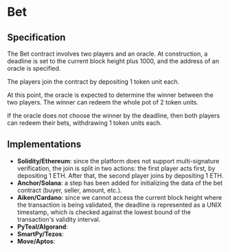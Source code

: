 # Bet

## Specification

The Bet contract involves two players and an oracle. 
At construction, a deadline is set to the current block height plus 1000, and the address of an oracle is specified.

The players join the contract by depositing 1 token unit each.

At this point, the oracle is expected to determine the winner between the two players.
The winner can redeem the whole pot of 2 token units.

If the oracle does not choose the winner by the deadline,
then both players can redeem their bets, withdrawing 1 token units each.

## Implementations

- **Solidity/Ethereum**: since the platform does not support multi-signature verification, the join is split in two actions: 
the first player acts first, by depositing 1 ETH. After that, the second player joins by depositing 1 ETH.
- **Anchor/Solana**: a step has been added for initializing the data of the bet contract (buyer, seller, amount, etc.).
- **Aiken/Cardano**: since we cannot access the current block height where the transaction is being validated, the deadline is represented as a UNIX timestamp, which is checked against the lowest bound of the transaction's validity interval.
- **PyTeal/Algorand**:
- **SmartPy/Tezos**:
- **Move/Aptos**:  
